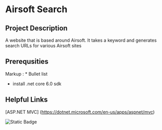 # **Airsoft Search**

## **Project Description**
A website that is based around Airsoft.  It takes a keyword and generates search URLs for various Airsoft sites

## **Prerequsities**
Markup : * Bullet list
  * install .net core 6.0 sdk

## **Helpful Links**
[ASP.NET MVC] (https://dotnet.microsoft.com/en-us/apps/aspnet/mvc)

![Static Badge](https://img.shields.io/badge/power_by-ASP.NET_MVC-blue)